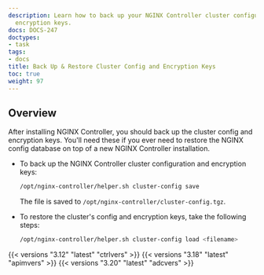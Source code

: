 ```yaml
---
description: Learn how to back up your NGINX Controller cluster configuration and
  encryption keys.
docs: DOCS-247
doctypes:
- task
tags:
- docs
title: Back Up & Restore Cluster Config and Encryption Keys
toc: true
weight: 97
---
```


## Overview

After installing NGINX Controller, you should back up the cluster config and encryption keys. You'll need these if you ever need to restore the NGINX config database on top of a new NGINX Controller installation.

- To back up the NGINX Controller cluster configuration and encryption keys:

  ```bash
  /opt/nginx-controller/helper.sh cluster-config save
  ```

  The file is saved to `/opt/nginx-controller/cluster-config.tgz`.

- To restore the cluster's config and encryption keys, take the following steps:

  ```bash
  /opt/nginx-controller/helper.sh cluster-config load <filename>
  ```

{{< versions "3.12" "latest" "ctrlvers" >}}
{{< versions "3.18" "latest" "apimvers" >}}
{{< versions "3.20" "latest" "adcvers" >}}
